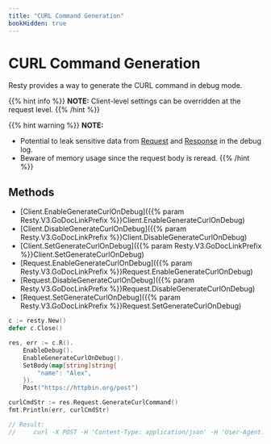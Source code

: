 ```yaml
---
title: "CURL Command Generation"
bookHidden: true
---
```


# CURL Command Generation

Resty provides a way to generate the CURL command in debug mode.

{{% hint info %}}
**NOTE:** Client-level settings can be overridden at the request level.
{{% /hint %}}

{{% hint warning %}}
**NOTE:**

   - Potential to leak sensitive data from [Request]() and [Response]() in the debug log.
   - Beware of memory usage since the request body is reread.
{{% /hint %}}

## Methods
* [Client.EnableGenerateCurlOnDebug]({{% param Resty.V3.GoDocLinkPrefix %}}Client.EnableGenerateCurlOnDebug)
* [Client.DisableGenerateCurlOnDebug]({{% param Resty.V3.GoDocLinkPrefix %}}Client.DisableGenerateCurlOnDebug)
* [Client.SetGenerateCurlOnDebug]({{% param Resty.V3.GoDocLinkPrefix %}}Client.SetGenerateCurlOnDebug)
* [Request.EnableGenerateCurlOnDebug]({{% param Resty.V3.GoDocLinkPrefix %}}Request.EnableGenerateCurlOnDebug)
* [Request.DisableGenerateCurlOnDebug]({{% param Resty.V3.GoDocLinkPrefix %}}Request.DisableGenerateCurlOnDebug)
* [Request.SetGenerateCurlOnDebug]({{% param Resty.V3.GoDocLinkPrefix %}}Request.SetGenerateCurlOnDebug)

```go
c := resty.New()
defer c.Close()

res, err := c.R().
    EnableDebug().
    EnableGenerateCurlOnDebug().
    SetBody(map[string]string{
        "name": "Alex",
    }).
    Post("https://httpbin.org/post")

curlCmdStr := res.Request.GenerateCurlCommand()
fmt.Println(err, curlCmdStr)

// Result:
//     curl -X POST -H 'Content-Type: application/json' -H 'User-Agent: go-resty/3.0.0 (https://resty.dev)' -d '{"name":"Alex"}' https://httpbin.org/post
```
